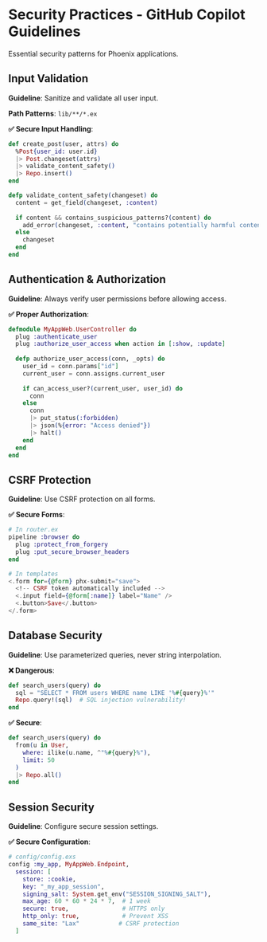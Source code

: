 # Security Practices - GitHub Copilot Guidelines

Essential security patterns for Phoenix applications.

## Input Validation

**Guideline**: Sanitize and validate all user input.

**Path Patterns**: `lib/**/*.ex`

**✅ Secure Input Handling**:
```elixir
def create_post(user, attrs) do
  %Post{user_id: user.id}
  |> Post.changeset(attrs)
  |> validate_content_safety()
  |> Repo.insert()
end

defp validate_content_safety(changeset) do
  content = get_field(changeset, :content)
  
  if content && contains_suspicious_patterns?(content) do
    add_error(changeset, :content, "contains potentially harmful content")
  else
    changeset
  end
end
```

## Authentication & Authorization

**Guideline**: Always verify user permissions before allowing access.

**✅ Proper Authorization**:
```elixir
defmodule MyAppWeb.UserController do
  plug :authenticate_user
  plug :authorize_user_access when action in [:show, :update]
  
  defp authorize_user_access(conn, _opts) do
    user_id = conn.params["id"]
    current_user = conn.assigns.current_user
    
    if can_access_user?(current_user, user_id) do
      conn
    else
      conn
      |> put_status(:forbidden)
      |> json(%{error: "Access denied"})
      |> halt()
    end
  end
end
```

## CSRF Protection

**Guideline**: Use CSRF protection on all forms.

**✅ Secure Forms**:
```elixir
# In router.ex
pipeline :browser do
  plug :protect_from_forgery
  plug :put_secure_browser_headers
end

# In templates
<.form for={@form} phx-submit="save">
  <!-- CSRF token automatically included -->
  <.input field={@form[:name]} label="Name" />
  <.button>Save</.button>
</.form>
```

## Database Security

**Guideline**: Use parameterized queries, never string interpolation.

**❌ Dangerous**:
```elixir
def search_users(query) do
  sql = "SELECT * FROM users WHERE name LIKE '%#{query}%'"
  Repo.query!(sql)  # SQL injection vulnerability!
end
```

**✅ Secure**:
```elixir
def search_users(query) do
  from(u in User,
    where: ilike(u.name, ^"%#{query}%"),
    limit: 50
  )
  |> Repo.all()
end
```

## Session Security

**Guideline**: Configure secure session settings.

**✅ Secure Configuration**:
```elixir
# config/config.exs
config :my_app, MyAppWeb.Endpoint,
  session: [
    store: :cookie,
    key: "_my_app_session",
    signing_salt: System.get_env("SESSION_SIGNING_SALT"),
    max_age: 60 * 60 * 24 * 7,  # 1 week
    secure: true,               # HTTPS only
    http_only: true,            # Prevent XSS
    same_site: "Lax"           # CSRF protection
  ]
```
